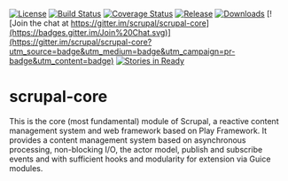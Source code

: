 [![License](http://img.shields.io/:license-Apache%202-red.svg)](http://www.apache.org/licenses/LICENSE-2.0.txt)
[![Build Status](https://travis-ci.org/scrupal/scrupal-core.svg?branch=master)](https://travis-ci.org/scrupal/scrupal-core)
[![Coverage Status](https://coveralls.io/repos/scrupal/scrupal-core/badge.svg?branch=master&service=github)](https://coveralls.io/github/scrupal/scrupal-core?branch=master)
[![Release](https://img.shields.io/github/release/scrupal/scrupal-core.svg?style=flat)](https://github.com/scrupal/scrupal-core/releases)
[![Downloads](https://img.shields.io/github/downloads/scrupal/scrupal-core/latest/total.svg)](https://github.com/scrupal/scrupal-core/releases)
[![Join the chat at https://gitter.im/scrupal/scrupal-core](https://badges.gitter.im/Join%20Chat.svg)](https://gitter.im/scrupal/scrupal-core?utm_source=badge&utm_medium=badge&utm_campaign=pr-badge&utm_content=badge)
[![Stories in Ready](https://badge.waffle.io/scrupal/scrupal-core.svg?label=ready&title=Ready)](http://waffle.io/scrupal/scrupal-core)

# scrupal-core
This is the core (most fundamental) module of Scrupal, a reactive content management system and
web framework based on Play Framework. It provides a content management system based on asynchronous processing,
non-blocking I/O, the actor model, publish and subscribe events and with sufficient hooks and modularity for extension
via Guice modules.

